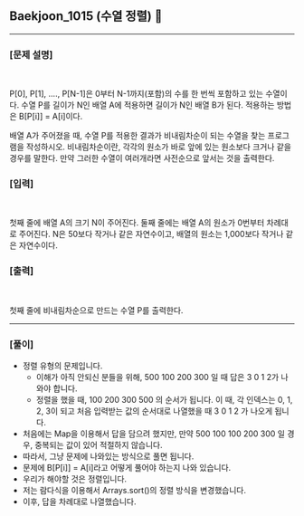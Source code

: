 ## Baekjoon_1015 (수열 정렬) 🚀
___


### **[문제 설명]**
<br>

P[0], P[1], ...., P[N-1]은 0부터 N-1까지(포함)의 수를 한 번씩 포함하고 있는 수열이다. 수열 P를 길이가 N인 배열 A에 적용하면 길이가 N인 배열 B가 된다. 적용하는 방법은 B[P[i]] = A[i]이다.

배열 A가 주어졌을 때, 수열 P를 적용한 결과가 비내림차순이 되는 수열을 찾는 프로그램을 작성하시오. 비내림차순이란, 각각의 원소가 바로 앞에 있는 원소보다 크거나 같을 경우를 말한다. 만약 그러한 수열이 여러개라면 사전순으로 앞서는 것을 출력한다.


### **[입력]**
<br>

첫째 줄에 배열 A의 크기 N이 주어진다. 둘째 줄에는 배열 A의 원소가 0번부터 차례대로 주어진다. N은 50보다 작거나 같은 자연수이고, 배열의 원소는 1,000보다 작거나 같은 자연수이다.

### **[출력]**
<br>

첫째 줄에 비내림차순으로 만드는 수열 P를 출력한다.

___


### **[풀이]**

- 정렬 유형의 문제입니다.
  - 이해가 아직 안되신 분들을 위해, 500 100 200 300 일 때 답은 3 0 1 2가 나와야 합니다.
  - 정렬을 했을 때, 100 200 300 500 의 순서가 됩니다. 이 때, 각 인덱스는 0, 1, 2, 3이 되고 처음 입력받는 값의 순서대로 나열했을 때 3 0 1 2 가 나오게 됩니다.
- 처음에는 Map을 이용해서 답을 담으려 했지만, 만약 500 100 100 200 300 일 경우, 중복되는 값이 있어 적절하지 않습니다.
- 따라서, 그냥 문제에 나와있는 방식으로 풀면 됩니다.
- 문제에 B[P[i]] = A[i]라고 어떻게 풀어야 하는지 나와 있습니다.
- 우리가 해야할 것은 정렬입니다.
- 저는 람다식을 이용해서 Arrays.sort()의 정렬 방식을 변경했습니다.
- 이후, 답을 차례대로 나열했습니다.